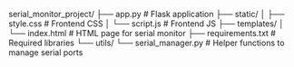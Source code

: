serial_monitor_project/
├── app.py                  # Flask application
├── static/
│   ├── style.css           # Frontend CSS
│   └── script.js           # Frontend JS
├── templates/
│   └── index.html          # HTML page for serial monitor
├── requirements.txt        # Required libraries
└── utils/
    └── serial_manager.py   # Helper functions to manage serial ports
